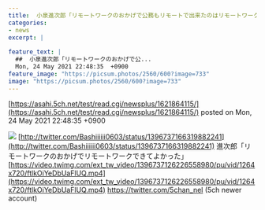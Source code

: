 ```yaml
---
title:  小泉進次郎「リモートワークのおかげで公務もリモートで出来たのはリモートワークのおかげです」  
categories:
- news
excerpt: |
  
feature_text: |
  ##  小泉進次郎「リモートワークのおかげで公...
  Mon, 24 May 2021 22:48:35  +0900
feature_image: "https://picsum.photos/2560/600?image=733"
image: "https://picsum.photos/2560/600?image=733"
---
```


[https://asahi.5ch.net/test/read.cgi/newsplus/1621864115/](https://asahi.5ch.net/test/read.cgi/newsplus/1621864115/)
posted on Mon, 24 May 2021 22:48:35  +0900

<!--more-->

![](https://i.imgur.com/QY53XYm.png) [http://twitter.com/Bashiiiiii0603/status/1396737166319882241](http://twitter.com/Bashiiiiii0603/status/1396737166319882241) 進次郎「リモートワークのおかげでリモートワークできてよかった」 [https://video.twimg.com/ext_tw_video/1396737126226558980/pu/vid/1264x720/ftlkOiYeDbUaFlUQ.mp4](https://video.twimg.com/ext_tw_video/1396737126226558980/pu/vid/1264x720/ftlkOiYeDbUaFlUQ.mp4) https://twitter.com/5chan_nel (5ch newer account)
